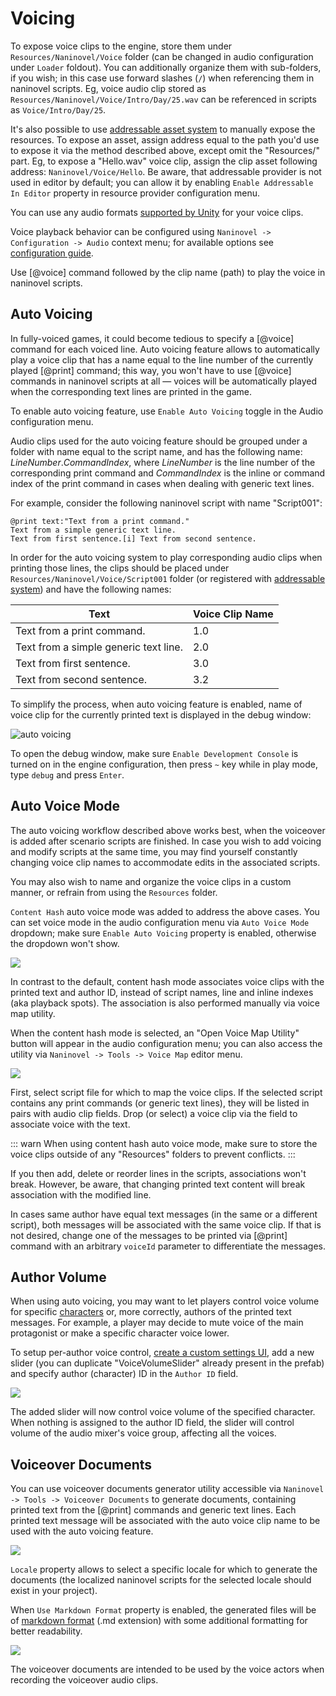 ﻿# Voicing

To expose voice clips to the engine, store them under `Resources/Naninovel/Voice` folder (can be changed in audio configuration under `Loader` foldout). You can additionally organize them with sub-folders, if you wish; in this case use forward slashes (`/`) when referencing them in naninovel scripts. Eg, voice audio clip stored as `Resources/Naninovel/Voice/Intro/Day/25.wav` can be referenced in scripts as `Voice/Intro/Day/25`.

It's also possible to use [addressable asset system](/guide/resource-providers.md#addressable) to manually expose the resources. To expose an asset, assign address equal to the path you'd use to expose it via the method described above, except omit the "Resources/" part. Eg, to expose a "Hello.wav" voice clip, assign the clip asset following address: `Naninovel/Voice/Hello`. Be aware, that addressable provider is not used in editor by default; you can allow it by enabling `Enable Addressable In Editor` property in resource provider configuration menu.

You can use any audio formats [supported by Unity](https://docs.unity3d.com/Manual/AudioFiles.html) for your voice clips.

Voice playback behavior can be configured using `Naninovel -> Configuration -> Audio` context menu; for available options see [configuration guide](/guide/configuration.md#audio). 

Use [@voice] command followed by the clip name (path) to play the voice in naninovel scripts.


## Auto Voicing

In fully-voiced games, it could become tedious to specify a [@voice] command for each voiced line. Auto voicing feature allows to automatically play a voice clip that has a name equal to the line number of the currently played [@print] command; this way, you won't have to use [@voice] commands in naninovel scripts at all — voices will be automatically played when the corresponding text lines are printed in the game.

To enable auto voicing feature, use `Enable Auto Voicing` toggle in the Audio configuration menu.

Audio clips used for the auto voicing feature should be grouped under a folder with name equal to the script name, and has the following name: *LineNumber*.*CommandIndex*, where *LineNumber* is the line number of the corresponding print command and *CommandIndex* is the inline or command index of the print command in cases when dealing with generic text lines.

For example, consider the following naninovel script with name "Script001":

```
@print text:"Text from a print command."
Text from a simple generic text line.
Text from first sentence.[i] Text from second sentence.
```

In order for the auto voicing system to play corresponding audio clips when printing those lines, the clips should be placed under `Resources/Naninovel/Voice/Script001` folder (or registered with [addressable system](/guide/resource-providers.md#addressable)) and have the following names: 

Text | Voice Clip Name
--- | ---
Text from a print command. | 1.0
Text from a simple generic text line. | 2.0
Text from first sentence. | 3.0
Text from second sentence. | 3.2

To simplify the process, when auto voicing feature is enabled, name of voice clip for the currently printed text is displayed in the debug window:

![auto voicing](https://i.gyazo.com/12772ecc7c14011bcde4a74c81e997b8.png)

To open the debug window, make sure `Enable Development Console` is turned on in the engine configuration, then press `~` key while in play mode, type `debug` and press `Enter`.

## Auto Voice Mode

The auto voicing workflow described above works best, when the voiceover is added after scenario scripts are finished. In case you wish to add voicing and modify scripts at the same time, you may find yourself constantly changing voice clip names to accommodate edits in the associated scripts.

You may also wish to name and organize the voice clips in a custom manner, or refrain from using the `Resources` folder.

`Content Hash` auto voice mode was added to address the above cases. You can set voice mode in the audio configuration menu via `Auto Voice Mode` dropdown; make sure `Enable Auto Voicing` property is enabled, otherwise the dropdown won't show.

![](https://i.gyazo.com/5588b50df2f0c6af5522a950d550fe2d.png)

In contrast to the default, content hash mode associates voice clips with the printed text and author ID, instead of script names, line and inline indexes (aka playback spots). The association is also performed manually via voice map utility.

When the content hash mode is selected, an "Open Voice Map Utility" button will appear in the audio configuration menu; you can also access the utility via `Naninovel -> Tools -> Voice Map` editor menu.

![](https://i.gyazo.com/23d1d5991df0f4c1c7bb6e7c245543ad.png)

First, select script file for which to map the voice clips. If the selected script contains any print commands (or generic text lines), they will be listed in pairs with audio clip fields. Drop (or select) a voice clip via the field to associate voice with the text.

::: warn
When using content hash auto voice mode, make sure to store the voice clips outside of any "Resources" folders to prevent conflicts.
:::

If you then add, delete or reorder lines in the scripts, associations won't break. However, be aware, that changing printed text content will break association with the modified line.

In cases same author have equal text messages (in the same or a different script), both messages will be associated with the same voice clip. If that is not desired, change one of the messages to be printed via [@print] command with an arbitrary `voiceId` parameter to differentiate the messages.


## Author Volume

When using auto voicing, you may want to let players control voice volume for specific [characters](/guide/characters.md) or, more correctly, authors of the printed text messages. For example, a player may decide to mute voice of the main protagonist or make a specific character voice lower.

To setup per-author voice control, [create a custom settings UI](/guide/user-interface.md#modifying-built-in-ui), add a new slider (you can duplicate "VoiceVolumeSlider" already present in the prefab) and specify author (character) ID in the `Author ID` field.

![](https://i.gyazo.com/5a8db32ca5d971f2876f71d35f1a020c.png)

The added slider will now control voice volume of the specified character. When nothing is assigned to the author ID field, the slider will control volume of the audio mixer's voice group, affecting all the voices.

## Voiceover Documents

You can use voiceover documents generator utility accessible via `Naninovel -> Tools -> Voiceover Documents` to generate documents, containing printed text from the [@print] commands and generic text lines. Each printed text message will be associated with the auto voice clip name to be used with the auto voicing feature.

![](https://i.gyazo.com/69466444d4b8b43d76e7f1566db5ca9a.png)

`Locale` property allows to select a specific locale for which to generate the documents (the localized naninovel scripts for the selected locale should exist in your project).

When `Use Markdown Format` property is enabled, the generated files will be of [markdown format](https://en.wikipedia.org/wiki/Markdown) (.md extension) with some additional formatting for better readability.

![](https://i.gyazo.com/ed6776026a79140de9e9f6a155faffdc.png)

The voiceover documents are intended to be used by the voice actors when recording the voiceover audio clips. 